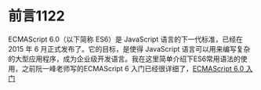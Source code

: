 

# 前言1122

ECMAScript 6.0（以下简称 ES6）是 JavaScript 语言的下一代标准，已经在 2015 年 6 月正式发布了。它的目标，是使得 JavaScript 语言可以用来编写复杂的大型应用程序，成为企业级开发语言。我在这里简单介绍下ES6常用语法的使用，之前阮一峰老师写的ECMAScript 6 入门已经很详细了，[ECMAScript 6.0 入门](https://es6.ruanyifeng.com/)

